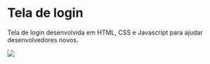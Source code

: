 <h1>Tela de login</h1>
<p>Tela de login desenvolvida em HTML, CSS e Javascript para ajudar desenvolvedores novos.</p>
<img src="https://user-images.githubusercontent.com/89478867/130670629-5a2798fc-468e-49a1-8598-900077475f5d.png"/>


